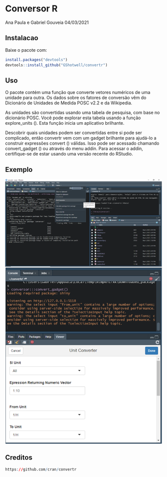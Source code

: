 Conversor R
================
Ana Paula e Gabriel Gouveia
04/03/2021

## Instalacao

Baixe o pacote com:

``` r
install.packages("devtools")
devtools::install_github("GShotwell/convertr")
```

## Uso

O pacote contém uma função que converte vetores numéricos de uma unidade
para outra. Os dados sobre os fatores de conversão vêm do Dicionário de
Unidades de Medida POSC v2.2 e da Wikipedia.

As unidades são convertidas usando uma tabela de pesquisa, com base no
dicionário POSC. Você pode explorar esta tabela usando a função
explore\_units (). Esta função inicia um aplicativo brilhante.

Descobrir quais unidades podem ser convertidas entre si pode ser
complicado, então convertr vem com um gadget brilhante para ajudá-lo a
construir expressões convert () válidas. Isso pode ser acessado chamando
convert\_gadget () ou através do menu addin. Para acessar o addin,
certifique-se de estar usando uma versão recente do RStudio.

## Exemplo

![Primeiro Passo](exemplo%201.png) ![Segundo Passo](exemplo%202.png)

## Creditos

``` r
https://github.com/cran/convertr
```
